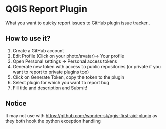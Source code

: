 # QGIS Report Plugin

What you want to quicky report issues to GitHub plugin issue tracker..

## How to use it?

1. Create a GitHub account
2. Edit Profile (Click on your photo/avatar)-> Your profile
3. Open Personal settings -> Personal access tokens
4. Generate new token with access to public repositories (or private if you want to report to private plugins too)
5. Click on Generate Token, copy the token to the plugin
6. Select plugin for which you want to report bug
7. Fill title and description and Submit!

## Notice

It may not use with https://github.com/wonder-sk/qgis-first-aid-plugin as they both hook the python exception handling
